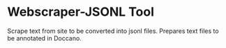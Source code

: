# Webscraper-JSONL Tool
 Scrape text from site to be converted into jsonl files. Prepares text files to be annotated in Doccano.

